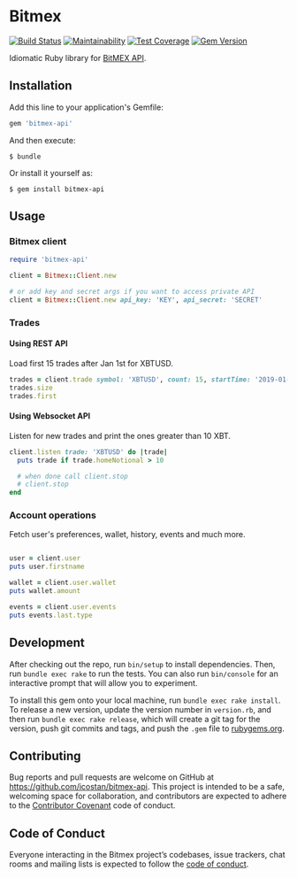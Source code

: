 # Bitmex

[![Build Status](https://travis-ci.org/icostan/bitmex-api-ruby.svg?branch=master)](https://travis-ci.org/icostan/bitmex-api-ruby)
[![Maintainability](https://api.codeclimate.com/v1/badges/85c3eb58ef31dabc9159/maintainability)](https://codeclimate.com/github/icostan/bitmex-api-ruby/maintainability)
[![Test Coverage](https://api.codeclimate.com/v1/badges/85c3eb58ef31dabc9159/test_coverage)](https://codeclimate.com/github/icostan/bitmex-api-ruby/test_coverage)
[![Gem Version](https://badge.fury.io/rb/bitmex-api.svg)](https://badge.fury.io/rb/bitmex-api)

Idiomatic Ruby library for [BitMEX API](https://www.bitmex.com/app/apiOverview).

## Installation

Add this line to your application's Gemfile:

```ruby
gem 'bitmex-api'
```

And then execute:

    $ bundle

Or install it yourself as:

    $ gem install bitmex-api

## Usage

### Bitmex client

```ruby
require 'bitmex-api'

client = Bitmex::Client.new

# or add key and secret args if you want to access private API
client = Bitmex::Client.new api_key: 'KEY', api_secret: 'SECRET'
```

### Trades

#### Using REST API

Load first 15 trades after Jan 1st for XBTUSD.

```ruby
trades = client.trade symbol: 'XBTUSD', count: 15, startTime: '2019-01-01'
trades.size
trades.first
```

#### Using Websocket API

Listen for new trades and print the ones greater than 10 XBT.

```ruby
client.listen trade: 'XBTUSD' do |trade|
  puts trade if trade.homeNotional > 10

  # when done call client.stop
  # client.stop
end
```

### Account operations

Fetch user's preferences, wallet, history, events and much more.

```ruby

user = client.user
puts user.firstname

wallet = client.user.wallet
puts wallet.amount

events = client.user.events
puts events.last.type
```

## Development

After checking out the repo, run `bin/setup` to install dependencies. Then, run `bundle exec rake` to run the tests. You can also run `bin/console` for an interactive prompt that will allow you to experiment.

To install this gem onto your local machine, run `bundle exec rake install`. To release a new version, update the version number in `version.rb`, and then run `bundle exec rake release`, which will create a git tag for the version, push git commits and tags, and push the `.gem` file to [rubygems.org](https://rubygems.org).

## Contributing

Bug reports and pull requests are welcome on GitHub at https://github.com/icostan/bitmex-api. This project is intended to be a safe, welcoming space for collaboration, and contributors are expected to adhere to the [Contributor Covenant](http://contributor-covenant.org) code of conduct.

## Code of Conduct

Everyone interacting in the Bitmex project’s codebases, issue trackers, chat rooms and mailing lists is expected to follow the [code of conduct](https://github.com/icostan/bitmex-api/blob/master/CODE_OF_CONDUCT.md).
